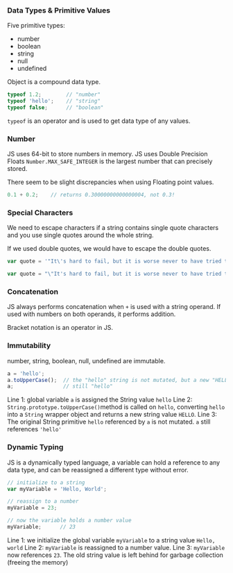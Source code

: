 ### Data Types & Primitive Values

Five primitive types:
- number
- boolean
- string
- null
- undefined

Object is a compound data type.

```js
typeof 1.2;        // "number"
typeof 'hello';    // "string"
typeof false;      // "boolean"
```

`typeof` is an operator and is used to get data type of any values.

### Number
JS uses 64-bit to store numbers in memory.
JS uses Double Precision Floats
`Number.MAX_SAFE_INTEGER` is the largest number that can precisely stored.

There seem to be slight discrepancies when using Floating point values.

```js
0.1 + 0.2;    // returns 0.30000000000000004, not 0.3!
```

### Special Characters
We need to escape characters if a string contains single quote characters and you use single quotes around the whole string.

If we used double quotes, we would have to escape the double quotes.

```js
var quote = '"It\'s hard to fail, but it is worse never to have tried to succeed." - Theodore Roosevelt';

var quote = "\"It's hard to fail, but it is worse never to have tried to succeed.\" - Theodore Roosevelt";
```

### Concatenation
JS always performs concatenation when `+` is used with a string operand. If used with numbers on both operands, it performs addition.

Bracket notation is an operator in JS.


### Immutability
number, string, boolean, null, undefined are immutable.

```js
a = 'hello';
a.toUpperCase();  // the "hello" string is not mutated, but a new "HELLO" string is returned
a;                // still "hello"
```

Line 1: global variable `a` is assigned the String value `hello`
Line 2: `String.prototype.toUpperCase()`method is called on `hello`, converting `hello` into a `String` wrapper object and returns a new string value `HELLO`. 
Line 3: The original String primitive `hello` referenced by `a` is not mutated. `a` still references `'hello'`

### Dynamic Typing
JS is a dynamically typed language, a variable can hold a reference to any data type, and can be reassigned a different type without error.

```js
// initialize to a string
var myVariable = 'Hello, World';

// reassign to a number
myVariable = 23;

// now the variable holds a number value
myVariable;      // 23
```

Line 1: we initialize the global variable `myVariable` to a string value `Hello, world`
Line 2: `myVariable` is reassigned to a number value.
Line 3: `myVariable` now references `23`. The old string value is left behind for garbage collection (freeing the memory)